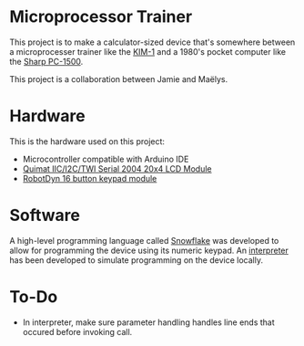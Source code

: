 # Microprocessor Trainer
This project is to make a calculator-sized device that's somewhere between a microprocesser trainer like the [KIM-1][1] and a 1980's pocket computer like the [Sharp PC-1500][2].

This project is a collaboration between Jamie and Maëlys.

# Hardware
This is the hardware used on this project:
* Microcontroller compatible with Arduino IDE
* [Quimat IIC/I2C/TWI Serial 2004 20x4 LCD Module][3]
* [RobotDyn 16 button keypad module][4]

# Software
A high-level programming language called [Snowflake][5] was developed to allow for programming the device using its numeric keypad. An [interpreter][6] has been developed to simulate programming on the device locally.

# To-Do
* In interpreter, make sure parameter handling handles line ends that occured before invoking call.

[1]: https://en.wikipedia.org/wiki/KIM-1
[2]: https://en.wikipedia.org/wiki/Sharp_PC-1500
[3]: https://www.amazon.ca/Quimat-Serial-Module-Shield-Arduino/dp/B0719R3JP7/
[4]: https://www.amazon.ca/RobotDyn-module-Compatible-Raspberry-Assembled/dp/B071KB7RZ5/
[5]: docs/snowflake/
[6]: interpreter/

